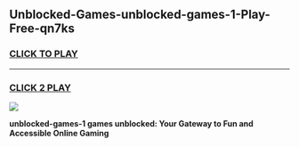 
## Unblocked-Games-unblocked-games-1-Play-Free-qn7ks
<h3>
<a href="https://premium76.site?title=unblocked-games-1&ref=21A">CLICK TO PLAY</a></h3>
<hr>

<h3>
<a href="https://premium76.site?title=unblocked-games-1&ref=21A">CLICK 2 PLAY</a>
  
</h3>

<a href="https://premium76.site?title=unblocked-games-1&ref=21A"><img src="https://clearcache.store/games.png"></a>


**unblocked-games-1 games unblocked: Your Gateway to Fun and Accessible Online Gaming**
